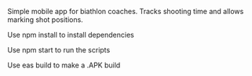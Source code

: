 Simple mobile app for biathlon coaches. Tracks shooting time and allows marking shot positions.

Use npm install to install dependencies

Use npm start to run the scripts

Use eas build to make a .APK build

